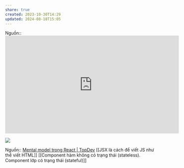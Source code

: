 ```yaml
---
share: true
created: 2023-10-30T14:29
updated: 2024-08-18T15:05
---
```

Nguồn:: <iframe width="560" height="315" src="https://www.youtube.com/embed/uzYSCOwhzxw?si=YvWPMQJ0ydFFM1BR&amp;start=535" title="YouTube video player" frameborder="0" allow="accelerometer; autoplay; clipboard-write; encrypted-media; gyroscope; picture-in-picture; web-share" referrerpolicy="strict-origin-when-cross-origin" allowfullscreen></iframe>

![](https://obedparla.com/static/cf7892f6a3db2815d6c502fe74538e4a/1f85e/box-inside-box.webp)


Nguồn:: [Mental model trong React | TopDev](https://topdev.vn/blog/mental-model-trong-react/)
[[JSX là cách để viết JS như thể viết HTML]]
[[Component hàm không có trạng thái (stateless). Component lớp có trạng thái (stateful)]]